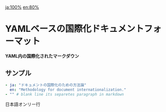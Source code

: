 [ja:100%](../../dist/ja/index.md) [en:80%](../../dist/en/index.md)

# YAMLベースの国際化ドキュメントフォーマット
**YAML内の国際化されたマークダウン**
## サンプル
```yaml
- ja: "ドキュメントの国際化のための方法論"
  en: "Methodology for document internationalization."
- "" # blank line its separetes paragraph in markdown
```
日本語オンリー行